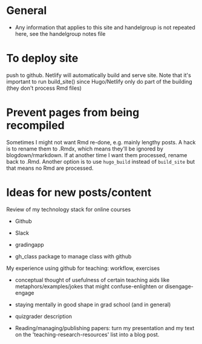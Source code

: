 # General
* Any information that applies to this site and handelgroup is not repeated here, see the handelgroup notes file

# To deploy site
push to github. Netlify will automatically build and serve site.
Note that it's important to run build_site() since Hugo/Netlify only do part of the building (they don't process Rmd files)

# Prevent pages from being recompiled
Sometimes I might not want Rmd re-done, e.g. mainly lengthy posts. A hack is to rename them to .Rmdx, which means they'll be ignored by blogdown/rmarkdown. If at another time I want them processed, rename back to .Rmd. Another option is to use `hugo_build` instead of `build_site` but that means no Rmd are processed.

# Ideas for new posts/content

Review of my technology stack for online courses
  * Github
  * Slack
  * gradingapp
  
* gh_class package to manage class with github

My experience using github for teaching: workflow, exercises

* conceptual thought of usefulness of certain teaching aids like metaphors/examples/jokes that might confuse-enlighten or disengage-engage

* staying mentally in good shape in grad school (and in general)

* quizgrader description

* Reading/managing/publishing papers: turn my presentation and my text on the 'teaching-research-resources' list into a blog post.
